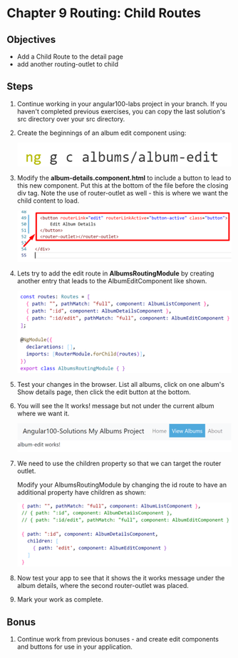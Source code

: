 # Chapter 9 Routing: Child Routes 

## Objectives

- Add a Child Route to the detail page
- add another routing-outlet to child


## Steps

1. Continue working in your angular100-labs project in your branch. If you haven't completed previous exercises, you can copy the last solution's src directory over your src directory.

1. Create the beginnings of an album edit component using:

    ![](../screenshots/5-ng-g-c-album-edit.png)


2. Modify the **album-details.component.html** to include a button to lead to this new component.  Put this at the bottom of the file before the closing div tag. Note the use of router-outlet as well - this is where we want the child content to load.

    ![](../screenshots/5-details-html-add-edit-button.png)

3. Lets try to add the edit route in **AlbumsRoutingModule** by creating another entry that leads to the AlbumEditComponent like shown.

    ![](../screenshots/5-route-edit-without-children.png)

1. Test your changes in the browser. List all albums, click on one album's Show details page, then click the edit button at the bottom.

2. You will see the It works! message but not under the current album where we want it. 

    ![](../screenshots/5-not-in-child-router-outlet.png)


1. We need to use the children property so that we can target the router outlet.

   Modify your AlbumsRoutingModule by changing the id route to have an additional property have children as shown:

    ![](../screenshots/5-child-route-with-children.png)


1. Now test your app to see that it shows the it works message under the album details, where the second router-outlet was placed.

1.  Mark your work as complete.

## Bonus 

1. Continue work from previous bonuses - and create edit components and buttons for use in your application.